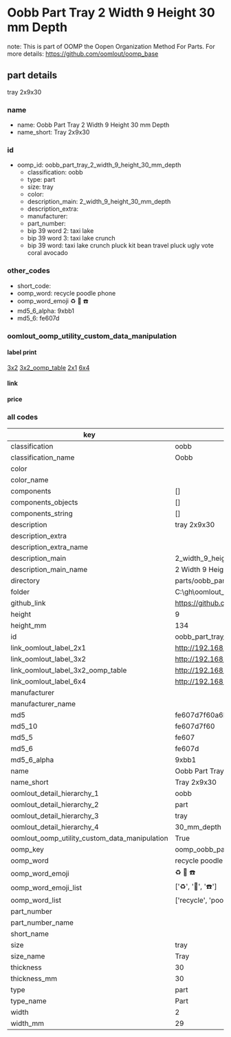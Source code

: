 # Oobb Part Tray 2 Width 9 Height 30 mm Depth  

note: This is part of OOMP the Oopen Organization Method For Parts. For more details: https://github.com/oomlout/oomp_base

##  part details
  



tray 2x9x30



### name
* name: Oobb Part Tray 2 Width 9 Height 30 mm Depth
* name_short: Tray 2x9x30 
### id
* oomp_id: oobb_part_tray_2_width_9_height_30_mm_depth
  * classification: oobb
  * type: part
  * size: tray
  * color: 
  * description_main: 2_width_9_height_30_mm_depth
  * description_extra: 
  * manufacturer: 
  * part_number: 
  * bip 39 word 2: taxi lake
  * bip 39 word 3: taxi lake crunch
  * bip 39 word: taxi lake crunch pluck kit bean travel pluck ugly vote coral avocado

### other_codes
* short_code: 
* oomp_word: recycle poodle phone
* oomp_word_emoji :recycle: :poodle: :phone:
* md5_6_alpha: 9xbb1
* md5_6: fe607d






### oomlout_oomp_utility_custom_data_manipulation
#### label print
[3x2](http://192.168.1.245:1112/?label=oomp%209xbb1)
[3x2_oomp_table](http://192.168.1.108:1112/?label=oomp%209xbb1)
[2x1](http://192.168.1.242:1112/?label=oomp%209xbb1)
[6x4](http://192.168.1.55:1112/?label=oomp%209xbb1)    

#### link

                              

#### price







### all codes 
| key | value |  
| --- | --- |  
| classification | oobb |  
| classification_name | Oobb |  
| color |  |  
| color_name |  |  
| components | [] |  
| components_objects | [] |  
| components_string | [] |  
| description | tray 2x9x30 |  
| description_extra |  |  
| description_extra_name |  |  
| description_main | 2_width_9_height_30_mm_depth |  
| description_main_name | 2 Width 9 Height 30 mm Depth |  
| directory | parts/oobb_part_tray_2_width_9_height_30_mm_depth |  
| folder | C:\gh\oomlout_oobb_version_4_generated_parts\things\oobb_part_tray_2_width_9_height_30_mm_depth |  
| github_link | https://github.com/oomlout/oomlout_oomp_part_src/tree/main/parts/oobb_part_tray_2_width_9_height_30_mm_depth |  
| height | 9 |  
| height_mm | 134 |  
| id | oobb_part_tray_2_width_9_height_30_mm_depth |  
| link_oomlout_label_2x1 | http://192.168.1.242:1112/?label=oomp%209xbb1 |  
| link_oomlout_label_3x2 | http://192.168.1.245:1112/?label=oomp%209xbb1 |  
| link_oomlout_label_3x2_oomp_table | http://192.168.1.108:1112/?label=oomp%209xbb1 |  
| link_oomlout_label_6x4 | http://192.168.1.55:1112/?label=oomp%209xbb1 |  
| manufacturer |  |  
| manufacturer_name |  |  
| md5 | fe607d7f60a6bcf04e3d7a6a69df2ef3 |  
| md5_10 | fe607d7f60 |  
| md5_5 | fe607 |  
| md5_6 | fe607d |  
| md5_6_alpha | 9xbb1 |  
| name | Oobb Part Tray 2 Width 9 Height 30 mm Depth |  
| name_short | Tray 2x9x30  |  
| oomlout_detail_hierarchy_1 | oobb |  
| oomlout_detail_hierarchy_2 | part |  
| oomlout_detail_hierarchy_3 | tray |  
| oomlout_detail_hierarchy_4 | 30_mm_depth |  
| oomlout_oomp_utility_custom_data_manipulation | True |  
| oomp_key | oomp_oobb_part_tray_2_width_9_height_30_mm_depth |  
| oomp_word | recycle poodle phone |  
| oomp_word_emoji | :recycle: :poodle: :phone: |  
| oomp_word_emoji_list | [':recycle:', ':poodle:', ':phone:'] |  
| oomp_word_list | ['recycle', 'poodle', 'phone'] |  
| part_number |  |  
| part_number_name |  |  
| short_name |  |  
| size | tray |  
| size_name | Tray |  
| thickness | 30 |  
| thickness_mm | 30 |  
| type | part |  
| type_name | Part |  
| width | 2 |  
| width_mm | 29 |  
